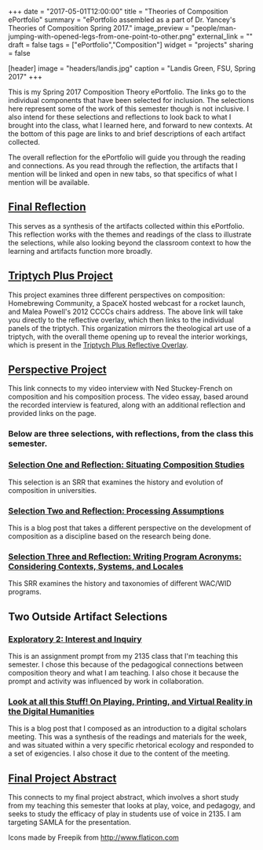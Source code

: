 +++
date = "2017-05-01T12:00:00"
title = "Theories of Composition ePortfolio"
summary = "ePortfolio assembled as a part of Dr. Yancey's Theories of Composition Spring 2017."
image_preview = "people/man-jumping-with-opened-legs-from-one-point-to-other.png"
external_link = ""
draft = false
tags = ["ePortfolio","Composition"]
widget = "projects"
sharing = false

[header]
  image = "headers/landis.jpg"
  caption = "Landis Green, FSU, Spring 2017"
+++

This is my Spring 2017 Composition Theory ePortfolio. The links go to the individual components that have been selected for inclusion. The selections here represent some of the work of this semester though is not inclusive. I also intend for these selections and reflections to look back to what I brought into the class, what I learned here, and forward to new contexts. At the bottom of this page are links to and brief descriptions of each artifact collected.

The overall reflection for the ePortfolio will guide you through the reading and connections. As you read through the reflection, the artifacts that I mention will be linked and open in new tabs, so that specifics of what I mention will be available.

## [Final Reflection](reflection)

This serves as a synthesis of the artifacts collected within this ePortfolio. This reflection works with the themes and readings of the class to illustrate the selections, while also looking beyond the classroom context to how the learning and artifacts function more broadly.

## [Triptych Plus Project](triptych)

This project examines three different perspectives on composition: Homebrewing Community, a SpaceX hosted webcast for a rocket launch, and Malea Powell's 2012 CCCCs chairs address. The above link will take you directly to the reflective overlay, which then links to the individual panels of the triptych. This organization mirrors the theological art use of a triptych, with the overall theme opening up to reveal the interior workings, which is present in the [Triptych Plus Reflective Overlay](triptychreflection). 

## [Perspective Project](perspectives)

This link connects to my video interview with Ned Stuckey-French on composition and his composition process. The video essay, based around the recorded interview is featured, along with an additional reflection and provided links on the page.

### Below are three selections, with reflections, from the class this semester.

### [Selection One and Reflection: Situating Composition Studies](selection1)

This selection is an SRR that examines the history and evolution of composition in universities.

### [Selection Two and Reflection: Processing Assumptions](selection2)

This is a blog post that takes a different perspective on the development of composition as a discipline based on the research being done.

### [Selection Three and Reflection: Writing Program Acronyms: Considering Contexts, Systems, and Locales](selection3)

This SRR examines the history and taxonomies of different WAC/WID programs.

## Two Outside Artifact Selections

### [Exploratory 2: Interest and Inquiry](https://atplaywithcomposition.wordpress.com/exploratory-2-interest-and-inquiry/)

This is an assignment prompt from my 2135 class that I'm teaching this semester. I chose this because of the pedagogical connections between composition theory and what I am teaching. I also chose it because the prompt and activity was influenced by work in collaboration.

### [Look at all this Stuff! On Playing, Printing, and Virtual Reality in the Digital Humanities](https://digitalscholars.wordpress.com/2017/02/12/look-at-all-this-stuff-on-playing-printing-and-virtual-reality-in-the-digital-humanities/)

This is a blog post that I composed as an introduction to a digital scholars meeting. This was a synthesis of the readings and materials for the week, and was situated within a very specific rhetorical ecology and responded to a set of exigencies. I also chose it due to the content of the meeting.

## [Final Project Abstract](abstract)

This connects to my final project abstract, which involves a short study from my teaching this semester that looks at play, voice, and pedagogy, and seeks to study the efficacy of play in students use of voice in 2135. I am targeting SAMLA for the presentation.

Icons made by Freepik from http://www.flaticon.com
